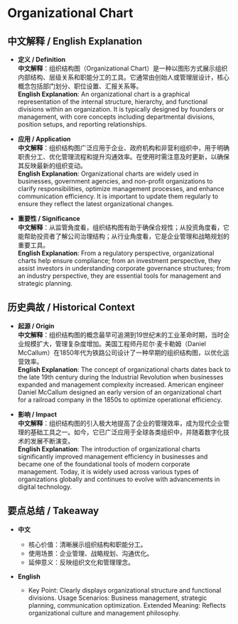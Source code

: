 # Organizational Chart

## 中文解释 / English Explanation

* **定义 / Definition**  
  **中文解释**：组织结构图（Organizational Chart）是一种以图形方式展示组织内部结构、层级关系和职能分工的工具。它通常由创始人或管理层设计，核心概念包括部门划分、职位设置、汇报关系等。  
  **English Explanation**: An organizational chart is a graphical representation of the internal structure, hierarchy, and functional divisions within an organization. It is typically designed by founders or management, with core concepts including departmental divisions, position setups, and reporting relationships.

* **应用 / Application**  
  **中文解释**：组织结构图广泛应用于企业、政府机构和非营利组织中，用于明确职责分工、优化管理流程和提升沟通效率。在使用时需注意及时更新，以确保其反映最新的组织变动。  
  **English Explanation**: Organizational charts are widely used in businesses, government agencies, and non-profit organizations to clarify responsibilities, optimize management processes, and enhance communication efficiency. It is important to update them regularly to ensure they reflect the latest organizational changes.

* **重要性 / Significance**  
  **中文解释**：从监管角度看，组织结构图有助于确保合规性；从投资角度看，它能帮助投资者了解公司治理结构；从行业角度看，它是企业管理和战略规划的重要工具。  
  **English Explanation**: From a regulatory perspective, organizational charts help ensure compliance; from an investment perspective, they assist investors in understanding corporate governance structures; from an industry perspective, they are essential tools for management and strategic planning.

## 历史典故 / Historical Context

* **起源 / Origin**  
  **中文解释**：组织结构图的概念最早可追溯到19世纪末的工业革命时期，当时企业规模扩大，管理复杂度增加。美国工程师丹尼尔·麦卡勒姆（Daniel McCallum）在1850年代为铁路公司设计了一种早期的组织结构图，以优化运营效率。  
  **English Explanation**: The concept of organizational charts dates back to the late 19th century during the Industrial Revolution when businesses expanded and management complexity increased. American engineer Daniel McCallum designed an early version of an organizational chart for a railroad company in the 1850s to optimize operational efficiency.

* **影响 / Impact**  
  **中文解释**：组织结构图的引入极大地提高了企业的管理效率，成为现代企业管理的基础工具之一。如今，它已广泛应用于全球各类组织中，并随着数字化技术的发展不断演变。  
  **English Explanation**: The introduction of organizational charts significantly improved management efficiency in businesses and became one of the foundational tools of modern corporate management. Today, it is widely used across various types of organizations globally and continues to evolve with advancements in digital technology.

## 要点总结 / Takeaway

* **中文**  
  - 核心价值：清晰展示组织结构和职能分工。
  - 使用场景：企业管理、战略规划、沟通优化。
  - 延伸意义：反映组织文化和管理理念。

* **English**  
  - Key Point: Clearly displays organizational structure and functional divisions.
Usage Scenarios: Business management, strategic planning, communication optimization.
Extended Meaning: Reflects organizational culture and management philosophy.